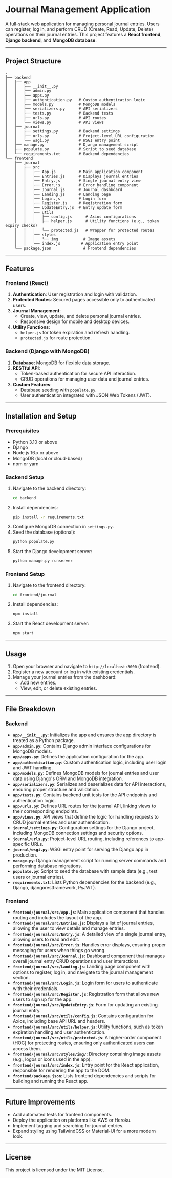 # Journal Management Application

A full-stack web application for managing personal journal entries. Users can register, log in, and perform CRUD (Create, Read, Update, Delete) operations on their journal entries. This project features a **React frontend**, **Django backend**, and **MongoDB database**.

---

## Project Structure

```
.
├── backend
│   ├── app
│   │   ├── __init__.py
│   │   ├── admin.py
│   │   ├── apps.py
│   │   ├── authentication.py   # Custom authentication logic
│   │   ├── models.py           # MongoDB models
│   │   ├── serializers.py      # API serializers
│   │   ├── tests.py            # Backend tests
│   │   ├── urls.py             # API routes
│   │   └── views.py            # API views
│   ├── journal
│   │   ├── settings.py         # Backend settings
│   │   ├── urls.py             # Project-level URL configuration
│   │   └── wsgi.py             # WSGI entry point
│   ├── manage.py               # Django management script
│   ├── populate.py             # Script to seed database
│   └── requirements.txt        # Backend dependencies
└── frontend
    ├── journal
    │   ├── src
    │   │   ├── App.js          # Main application component
    │   │   ├── Entries.js      # Displays journal entries
    │   │   ├── Entry.js        # Single journal entry view
    │   │   ├── Error.js        # Error handling component
    │   │   ├── Journal.js      # Journal dashboard
    │   │   ├── Landing.js      # Landing page
    │   │   ├── Login.js        # Login form
    │   │   ├── Register.js     # Registration form
    │   │   ├── UpdateEntry.js  # Entry update form
    │   │   ├── utils
    │   │   │   ├── config.js      # Axios configurations
    │   │   │   ├── helper.js      # Utility functions (e.g., token expiry checks)
    │   │   │   └── protected.js   # Wrapper for protected routes
    │   │   ├── styles
    │   │   │   └── img           # Image assets
    │   │   └── index.js         # Application entry point
    └── package.json              # Frontend dependencies
```

---

## Features

### Frontend (React)
1. **Authentication**: User registration and login with validation.
2. **Protected Routes**: Secured pages accessible only to authenticated users.
3. **Journal Management**:
   - Create, view, update, and delete personal journal entries.
   - Responsive design for mobile and desktop devices.
4. **Utility Functions**:
   - `helper.js` for token expiration and refresh handling.
   - `protected.js` for route protection.

### Backend (Django with MongoDB)
1. **Database**: MongoDB for flexible data storage.
2. **RESTful API**:
   - Token-based authentication for secure API interaction.
   - CRUD operations for managing user data and journal entries.
3. **Custom Features**:
   - Database seeding with `populate.py`.
   - User authentication integrated with JSON Web Tokens (JWT).

---

## Installation and Setup

### Prerequisites
- Python 3.10 or above
- Django
- Node.js 16.x or above
- MongoDB (local or cloud-based)
- npm or yarn

### Backend Setup
1. Navigate to the backend directory:
   ```bash
   cd backend
   ```
2. Install dependencies:
   ```bash
   pip install -r requirements.txt
   ```
3. Configure MongoDB connection in `settings.py`.
4. Seed the database (optional):
   ```bash
   python populate.py
   ```
5. Start the Django development server:
   ```bash
   python manage.py runserver
   ```

### Frontend Setup
1. Navigate to the frontend directory:
   ```bash
   cd frontend/journal
   ```
2. Install dependencies:
   ```bash
   npm install
   ```
3. Start the React development server:
   ```bash
   npm start
   ```

---

## Usage

1. Open your browser and navigate to `http://localhost:3000` (frontend).
2. Register a new account or log in with existing credentials.
3. Manage your journal entries from the dashboard:
   - Add new entries.
   - View, edit, or delete existing entries.

---

## File Breakdown

### Backend

- **`app/__init__.py`**: Initializes the app and ensures the app directory is treated as a Python package.
- **`app/admin.py`**: Contains Django admin interface configurations for MongoDB models.
- **`app/apps.py`**: Defines the application configuration for the app.
- **`app/authentication.py`**: Custom authentication logic, including user login and JWT handling.
- **`app/models.py`**: Defines MongoDB models for journal entries and user data using Django's ORM and MongoDB integration.
- **`app/serializers.py`**: Serializes and deserializes data for API interactions, ensuring proper structure and validation.
- **`app/tests.py`**: Contains backend unit tests for the API endpoints and authentication logic.
- **`app/urls.py`**: Defines URL routes for the journal API, linking views to their corresponding endpoints.
- **`app/views.py`**: API views that define the logic for handling requests to CRUD journal entries and user authentication.
- **`journal/settings.py`**: Configuration settings for the Django project, including MongoDB connection settings and security options.
- **`journal/urls.py`**: Project-level URL routing, including references to app-specific URLs.
- **`journal/wsgi.py`**: WSGI entry point for serving the Django app in production.
- **`manage.py`**: Django management script for running server commands and performing database migrations.
- **`populate.py`**: Script to seed the database with sample data (e.g., test users or journal entries).
- **`requirements.txt`**: Lists Python dependencies for the backend (e.g., Django, djangorestframework, PyJWT).

### Frontend

- **`frontend/journal/src/App.js`**: Main application component that handles routing and includes the layout of the app.
- **`frontend/journal/src/Entries.js`**: Displays a list of journal entries, allowing the user to view details and manage entries.
- **`frontend/journal/src/Entry.js`**: A detailed view of a single journal entry, allowing users to read and edit.
- **`frontend/journal/src/Error.js`**: Handles error displays, ensuring proper messaging for users when things go wrong.
- **`frontend/journal/src/Journal.js`**: Dashboard component that manages overall journal entry CRUD operations and user interactions.
- **`frontend/journal/src/Landing.js`**: Landing page component with options to register, log in, and navigate to the journal management section.
- **`frontend/journal/src/Login.js`**: Login form for users to authenticate with their credentials.
- **`frontend/journal/src/Register.js`**: Registration form that allows new users to sign up for the app.
- **`frontend/journal/src/UpdateEntry.js`**: Form for updating an existing journal entry.
- **`frontend/journal/src/utils/config.js`**: Contains configuration for Axios, including base API URL and headers.
- **`frontend/journal/src/utils/helper.js`**: Utility functions, such as token expiration handling and user authentication.
- **`frontend/journal/src/utils/protected.js`**: A higher-order component (HOC) for protecting routes, ensuring only authenticated users can access them.
- **`frontend/journal/src/styles/img/`**: Directory containing image assets (e.g., logos or icons used in the app).
- **`frontend/journal/src/index.js`**: Entry point for the React application, responsible for rendering the app to the DOM.
- **`frontend/package.json`**: Lists frontend dependencies and scripts for building and running the React app.

---

## Future Improvements

- Add automated tests for frontend components.
- Deploy the application on platforms like AWS or Heroku.
- Implement tagging and searching for journal entries.
- Expand styling using TailwindCSS or Material-UI for a more modern look.

---

## License

This project is licensed under the MIT License.
